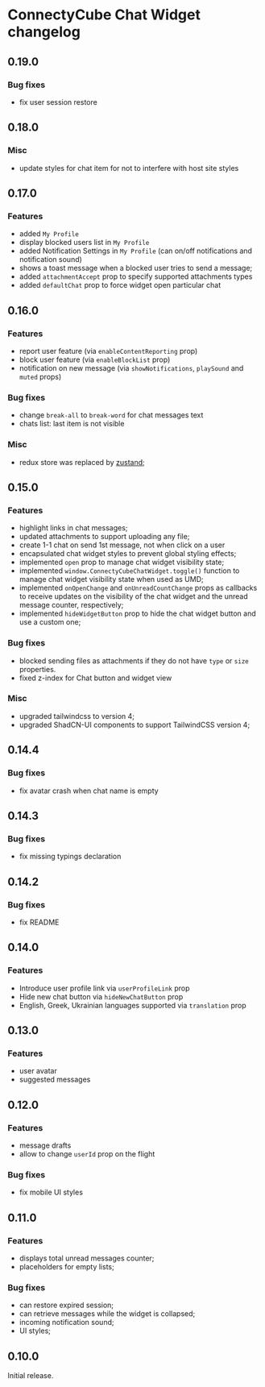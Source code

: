 # ConnectyCube Chat Widget changelog

## 0.19.0

### Bug fixes

- fix user session restore

## 0.18.0

### Misc

- update styles for chat item for not to interfere with host site styles

## 0.17.0

### Features

- added `My Profile`
- display blocked users list in `My Profile`
- added Notification Settings in `My Profile` (can on/off notifications and notification sound)
- shows a toast message when a blocked user tries to send a message;
- added `attachmentAccept` prop to specify supported attachments types
- added `defaultChat` prop to force widget open particular chat

## 0.16.0

### Features

- report user feature (via `enableContentReporting` prop)
- block user feature (via `enableBlockList` prop)
- notification on new message (via `showNotifications`, `playSound` and `muted` props)

### Bug fixes

- change `break-all` to `break-word` for chat messages text
- chats list: last item is not visible

### Misc

- redux store was replaced by [zustand](https://github.com/pmndrs/zustand);

## 0.15.0

### Features

- highlight links in chat messages;
- updated attachments to support uploading any file;
- create 1-1 chat on send 1st message, not when click on a user
- encapsulated chat widget styles to prevent global styling effects;
- implemented `open` prop to manage chat widget visibility state;
- implemented `window.ConnectyCubeChatWidget.toggle()` function to manage chat widget visibility state when used as UMD;
- implemented `onOpenChange` and `onUnreadCountChange` props as callbacks to receive updates on the visibility of the chat widget and the unread message counter, respectively;
- implemented `hideWidgetButton` prop to hide the chat widget button and use a custom one;

### Bug fixes

- blocked sending files as attachments if they do not have `type` or `size` properties.
- fixed z-index for Chat button and widget view

### Misc

- upgraded tailwindcss to version 4;
- upgraded ShadCN-UI components to support TailwindCSS version 4;

## 0.14.4

### Bug fixes

- fix avatar crash when chat name is empty
  
## 0.14.3

### Bug fixes

- fix missing typings declaration

## 0.14.2

### Bug fixes

- fix README

## 0.14.0

### Features

- Introduce user profile link via `userProfileLink` prop
- Hide new chat button via `hideNewChatButton` prop
- English, Greek, Ukrainian languages supported via `translation` prop

## 0.13.0

### Features

- user avatar
- suggested messages

## 0.12.0

### Features

- message drafts
- allow to change `userId` prop on the flight

### Bug fixes

- fix mobile UI styles

## 0.11.0

### Features

- displays total unread messages counter;
- placeholders for empty lists;

### Bug fixes

- can restore expired session;
- can retrieve messages while the widget is collapsed;
- incoming notification sound;
- UI styles;

## 0.10.0

Initial release.

